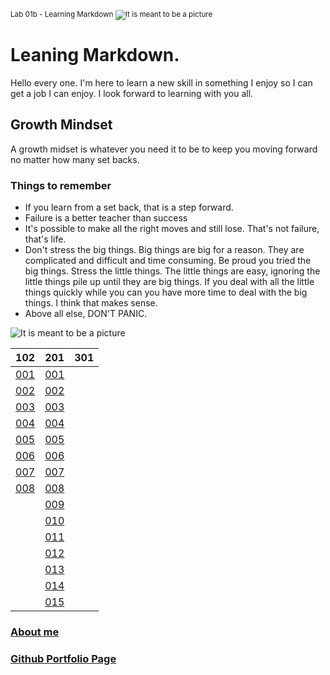 <sup>Lab 01b - Learning Markdown</sub>
![It is meant to be a picture](https://scontent-man2-1.xx.fbcdn.net/v/t1.6435-9/39075714_2212556528977183_2082924594414485504_n.jpg?_nc_cat=105&ccb=1-7&_nc_sid=09cbfe&_nc_ohc=Buhk6diI3igAX-F_eXd&_nc_ht=scontent-man2-1.xx&oh=00_AfAyQig2lnwC4sWlOo84j6k4ur8yelYPxCJ7l1LRhypZGg&oe=64A67421)

# Leaning Markdown.
Hello every one. I'm here to learn a new skill in something I enjoy so I can get a job I can enjoy. I look forward to learning with you all.

## Growth Mindset
A growth midset is whatever you need it to be to keep you moving forward no matter how many set backs.
### Things to remember
- If you learn from a set back, that is a step forward.
- Failure is a better teacher than success
- It's possible to make all the right moves and still lose. That's not failure, that's life.
- Don't stress the big things. Big things are big for a reason. They are complicated and difficult and time consuming. Be proud you tried the big things. Stress the little things. The little things are easy, ignoring the little things pile up until they are big things. If you deal with all the little things quickly while you can you have more time to deal with the big things. I think that makes sense.
- Above all else, DON'T PANIC.

![It is meant to be a picture](https://scontent-man2-1.xx.fbcdn.net/v/t1.18169-9/1620613_1438333563066154_1248729913_n.jpg?_nc_cat=102&ccb=1-7&_nc_sid=19026a&_nc_ohc=YPWUgXEDoVoAX-s__Js&_nc_ht=scontent-man2-1.xx&oh=00_AfAINDWKmCi2A_Flss6jZbU0hOX0-Wpe3De-3KUiSZ58TQ&oe=64A6A593)

| 102                   | 201                   | 301 |
| --------------------- | --------------------- | --- |
| [001](102/note001.md) | [001](201/note001.md) |     |
| [002](102/note002.md) | [002](201/note002.md) |     |
| [003](102/note003.md) | [003](201/note003.md) |     |
| [004](102/note004.md) | [004](201/note004.md) |     |
| [005](102/note005.md) | [005](201/note005.md) |     |
| [006](102/note006.md) | [006](201/note006.md) |     |
| [007](102/note007.md) | [007](201/note007.md) |     |
| [008](102/note008.md) | [008](201/note008.md) |     |
|                       | [009](201/note009.md) |     |
|                       | [010](201/note010.md) |     |
|                       | [011](201/note011.md) |     |
|                       | [012](201/note012.md) |     |
|                       | [013](201/note013.md) |     |
|                       | [014](201/note014.md) |     |
|                       | [015](201/note015.md) |     |

### [About me](About_Me.md)

### [Github Portfolio Page](https://github.com/GreedECrow)
